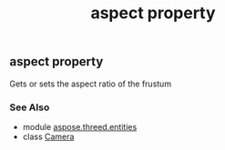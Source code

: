 ﻿---
title: aspect property
second_title: Aspose.3D for Python via .NET API References
description: 
type: docs
weight: 110
url: /python-net/aspose.threed.entities/camera/aspect/
is_root: false
---

## aspect property


Gets or sets the aspect ratio of the frustum

### See Also
* module [aspose.threed.entities](../../)
* class [Camera](/3d/python-net/aspose.threed.entities/camera)
